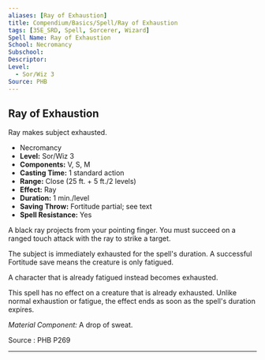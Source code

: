 ```yaml
---
aliases: [Ray of Exhaustion]
title: Compendium/Basics/Spell/Ray of Exhaustion
tags: [35E_SRD, Spell, Sorcerer, Wizard]
Spell Name: Ray of Exhaustion
School: Necromancy
Subschool: 
Descriptor: 
Level:
  - Sor/Wiz 3
Source: PHB
---
```



## Ray of Exhaustion

Ray makes subject exhausted.

*   Necromancy
*   **Level:** Sor/Wiz 3
*   **Components:** V, S, M
*   **Casting Time:** 1 standard action
*   **Range:** Close (25 ft. + 5 ft./2 levels)
*   **Effect:** Ray
*   **Duration:** 1 min./level
*   **Saving Throw:** Fortitude partial; see text
*   **Spell Resistance:** Yes

<p>A black ray projects from your pointing finger. You must succeed on a ranged touch attack with the ray to strike a target.</p><p>The subject is immediately exhausted for the spell's duration. A successful Fortitude save means the creature is only fatigued.</p><p>A character that is already fatigued instead becomes exhausted.</p><p>This spell has no effect on a creature that is already exhausted. Unlike normal exhaustion or fatigue, the effect ends as soon as the spell's duration expires.</p><p><i>Material Component:</i> A drop of sweat.</p>

Source : PHB P269

---
